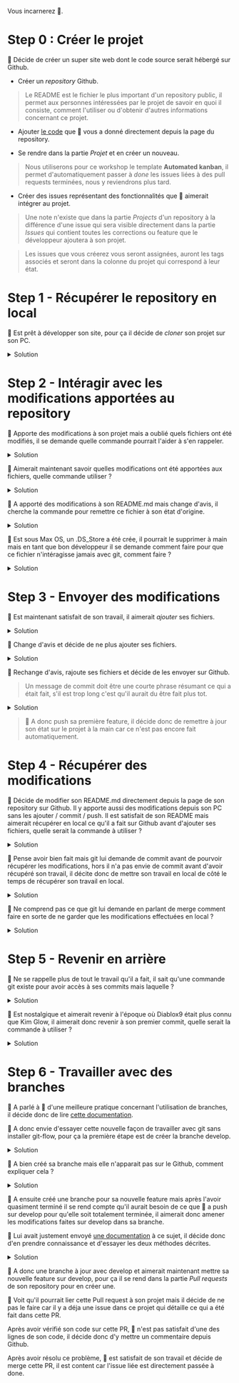 Vous incarnerez 🐒.


Step 0 : Créer le projet
===
🐒 Décide de créer un super site web dont le code source serait hébergé sur Github.

- Créer un *repository* Github.
> Le README est le fichier le plus important d'un repository public, il permet aux personnes intéressées par le projet de savoir en quoi il consiste, comment l'utiliser ou d'obtenir d'autres informations concernant ce projet. 

- Ajouter [le code](https://github.com/RaphaelDk/Workshop_Git-GithubProject/blob/main/index.html) que 🐎 vous a donné directement depuis la page du repository.
 
- Se rendre dans la partie *Projet* et en créer un nouveau.
> Nous utiliserons pour ce workshop le template **Automated kanban**, il permet d'automatiquement passer à *done* les issues liées à des pull requests terminées, nous y reviendrons plus tard.

- Créer des issues représentant des fonctionnalités que 🐒 aimerait intégrer au projet.
> Une note n'existe que dans la partie *Projects* d'un repository à la différence d'une issue qui sera visible directement dans la partie *Issues* qui contient toutes les corrections ou feature que le développeur ajoutera à son projet.

> Les issues que vous créerez vous seront assignées, auront les tags associés et seront dans la colonne du projet qui correspond à leur état.


Step 1 - Récupérer le repository en local
===
🐒 Est prêt à développer son site, pour ça il décide de *cloner* son projet sur son PC.
<details>
 <summary>Solution</summary>

```console
rafale@workshop:~$ git clone <SSH KEY>
```
</details>


Step 2 - Intéragir avec les modifications apportées au repository
===

🐒 Apporte des modifications à son projet mais a oublié quels fichiers ont été modifiés, il se demande quelle commande pourrait l'aider à s'en rappeler.
<details>
 <summary>Solution</summary>

```console
rafale@workshop:~$ git diff <FILE PATH || SOURCE BRANCH>
```
</details>

🐒 Aimerait maintenant savoir quelles modifications ont été apportées aux fichiers, quelle commande utiliser ?
<details>
 <summary>Solution</summary>

```console
rafale@workshop:~$ git diff <FILE PATH || SOURCE BRANCH>
```
</details>

🐒 A apporté des modifications à son README.md mais change d'avis, il cherche la commande pour remettre ce fichier à son état d'origine.
<details>
 <summary>Solution</summary>

```console
rafale@workshop:~$ git checkout <FILE PATH>
```
</details>

🐒 Est sous Max OS, un .DS_Store a été crée, il pourrait le supprimer à main mais en tant que bon développeur il se demande comment faire pour que ce fichier n'intéragisse jamais avec git, comment faire ?
<details>
 <summary>Solution</summary>

```console
rafale@workshop:~$ cat .gitignore
```
    /node_modules   #Indique que le dossier node_modules ne sera pas pris en compte par git

    *.log   #Indique que tous les fichiers ayant pour extension .log ne seont pas pris en compte par git
    
    .DS_Store   #Indique que le fichier DS_Store ne sera pas pris en compte par git
</details>


Step 3 - Envoyer des modifications
===

🐒 Est maintenant satisfait de son travail, il aimerait *ajouter* ses fichiers.
<details>
 <summary>Solution</summary>

```console
rafale@workshop:~$ git add <FILE PATH>
rafale@workshop:~$ git add -A
```
</details>

🐒 Change d'avis et décide de ne plus ajouter ses fichiers.
<details>
 <summary>Solution</summary>

```console
rafale@workshop:~$ git reset <FILE PATH>
rafale@workshop:~$ git reset
```
</details>

🐒 Rechange d'avis, rajoute ses fichiers et décide de les envoyer sur Github.

> Un message de commit doit être une courte phrase résumant ce qui a était fait, s'il est trop long c'est qu'il aurait du être fait plus tot.
<details>
 <summary>Solution</summary>

```console
rafale@workshop:~$ git commit -m <COMMIT MESSAGE>
rafale@workshop:~$ git push <BRANCH NAME>
```
</details>

>🐒 A donc push sa première feature, il décide donc de remettre à jour son état sur le projet à la main car ce n'est pas encore fait automatiquement.


Step 4 - Récupérer des modifications
===

🐒 Décide de modifier son README.md directement depuis la page de son repository sur Github.
Il y apporte aussi des modifications depuis son PC sans les ajouter / commit / push.
Il est satisfait de son README mais aimerait récupérer en local ce qu'il a fait sur Github avant d'ajouter ses fichiers, quelle serait la commande à utiliser ?
<details>
 <summary>Solution</summary>

```console
rafale@workshop:~$ git pull <BRANCH NAME>
```
</details>

🐒 Pense avoir bien fait mais git lui demande de commit avant de pourvoir récupérer les modifications, hors il n'a pas envie de commit avant d'avoir récupéré son travail, il décite donc de mettre son travail en local de côté le temps de récupérer son travail en local.
<details>
 <summary>Solution</summary>

```console
rafale@workshop:~$ git stash
rafale@workshop:~$ git pull <BRANCH NAME>
rafale@workshop:~$ git stash pop
```
</details>

🐒 Ne comprend pas ce que git lui demande en parlant de merge comment faire en sorte de ne garder que les modifications effectuées en local ?
<details>
 <summary>Solution</summary>

    Accept Current Change | Accept Incoming Change | Accept Both Changes | Compare Changes
    # Sélectionner Incoming Change
</details>


Step 5 - Revenir en arrière
===

🐒 Ne se rappelle plus de tout le travail qu'il a fait, il sait qu'une commande git existe pour avoir accès à ses commits mais laquelle ?
<details>
 <summary>Solution</summary>

```console
rafale@workshop:~$ git log
```
</details>

🐒 Est nostalgique et aimerait revenir à l'époque où Diablox9 était plus connu que Kim Glow, il aimerait donc revenir à son premier commit, quelle serait la commande à utiliser ?
<details>
 <summary>Solution</summary>

```console
rafale@workshop:~$ git checkout <COMMIT ID>
rafale@workshop:~$ git switch - #Pour revenir à la dernière version
```
</details>


Step 6 - Travailler avec des branches
===

🐎 A parlé à 🐒 d'une meilleure pratique concernant l'utilisation de branches, il décide donc de lire [cette documentation](https://danielkummer.github.io/git-flow-cheatsheet/index.fr_FR.html).

🐒 A donc envie d'essayer cette nouvelle façon de travailler avec git sans installer git-flow, pour ça la première étape est de créer la branche develop.
<details>
 <summary>Solution</summary>

```console
rafale@workshop:~$ git branch develop && git checkout develop
rafale@workshop:~$ git checkout -b develop # Manière plus simple de le faire
```
</details>

🐒 A bien créé sa branche mais elle n'apparait pas sur le Github, comment expliquer cela ?
<details>
 <summary>Solution</summary>
 🐒 N'a créé sa branche qu'en local, elle n'apparaitra pas sur le serveur avant qu'elle n'ait été push.
 
 Il se peut que 🐎 qui ait déja cloné le repository n'ait pas accès à cette branche même après un push de 🐒, il devra pour la voir exécuter la commande :

```console
rafale@workshop:~$ git fetch
```
</details>

🐒 A ensuite créé une branche pour sa nouvelle feature mais après l'avoir quasiment terminé il se rend compte qu'il aurait besoin de ce que 🐎 a push sur develop pour qu'elle soit totalement terminée, il aimerait donc amener les modifications faites sur develop dans sa branche.

🐎 Lui avait justement envoyé [une documentation](https://www.atlassian.com/fr/git/tutorials/merging-vs-rebasing) à ce sujet, il décide donc d'en prendre connaissance et d'essayer les deux méthodes décrites.
<details>
 <summary>Solution</summary>

```console
rafale@workshop:~$ man git-merge
rafale@workshop:~$ man git-rebase
```
</details>

🐒 A donc une branche à jour avec develop et aimerait maintenant mettre sa nouvelle feature sur develop, pour ça il se rend dans la partie *Pull requests* de son repository pour en créer une.

🐒 Voit qu'il pourrait lier cette Pull request à son projet mais il décide de ne pas le faire car il y a déja une issue dans ce projet qui détaille ce qui a été fait dans cette PR.

Après avoir vérifié son code sur cette PR, 🐒 n'est pas satisfait d'une des lignes de son code, il décide donc d'y mettre un commentaire depuis Github.

Après avoir résolu ce problème, 🐒 est satisfait de son travail et décide de merge cette PR, il est content car l'issue liée est directement passée à done.
